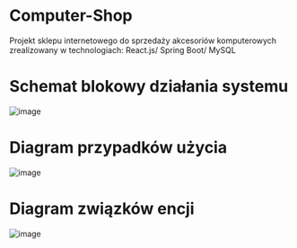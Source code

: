 # Computer-Shop

Projekt sklepu internetowego do sprzedaży akcesoriów komputerowych zrealizowany w technologiach: React.js/ Spring Boot/ MySQL

# Schemat blokowy działania systemu

![image](https://user-images.githubusercontent.com/59510358/222746551-a0dec855-ac8d-4914-af60-79f60ccb71a2.png)


# Diagram przypadków użycia

![image](https://user-images.githubusercontent.com/59510358/222746163-fdf38f00-737c-4c17-aace-ce989e251da1.png)

# Diagram związków encji

![image](https://user-images.githubusercontent.com/59510358/222746779-986bdf26-0e0c-48e8-b2e8-ffb07f0a765d.png)


